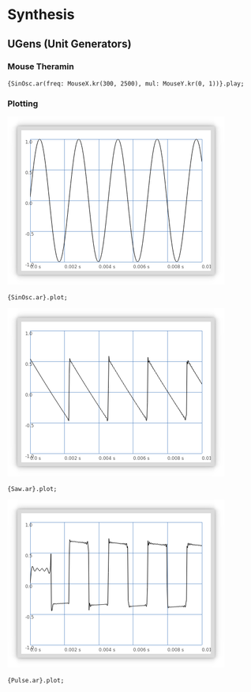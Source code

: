 # Synthesis

## UGens (Unit Generators)

### Mouse Theramin
```supercollider
{SinOsc.ar(freq: MouseX.kr(300, 2500), mul: MouseY.kr(0, 1))}.play;
```
### Plotting
![](sinoscplot.png)
```supercollider
{SinOsc.ar}.plot;
```
![](sawplot.png)
```supercollider
{Saw.ar}.plot;
```
![](pulseplot.png)
```supercollider
{Pulse.ar}.plot;
```

